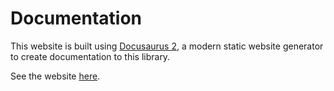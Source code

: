 # Documentation

This website is built using [Docusaurus 2](https://docusaurus.io/), a modern static website generator to create documentation to this library.

See the website [here](https://h4ad.github.com/serverless-adapter).
